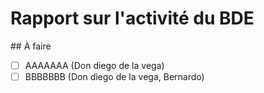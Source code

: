 # Rapport sur l'activité du BDE
## À faire
- [ ] AAAAAAA (Don diego de la vega)
- [ ] BBBBBBB (Don diego de la vega, Bernardo)
